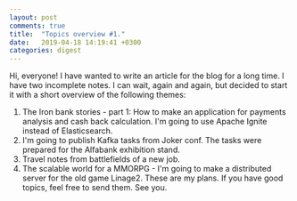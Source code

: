 ```yaml
---
layout: post
comments: true
title:  "Topics overview #1."
date:   2019-04-18 14:19:41 +0300
categories: digest
---
```


Hi, everyone!
I have wanted to write an article for the blog for a long time. I have two incomplete notes. I can wait, again and again, but decided to start it with a short overview of the following themes:
1. The Iron bank stories - part 1: How to make an application for payments analysis and cash back calculation. I'm going to use Apache Ignite instead of Elasticsearch.
2. I'm going to publish Kafka tasks from Joker conf. The tasks were prepared for the Alfabank exhibition stand.
3. Travel notes from battlefields of a new job.
4. The scalable world for a MMORPG - I'm going to make a distributed server for the old game Linage2.
These are my plans. If you have good topics, feel free to send them. See you.
